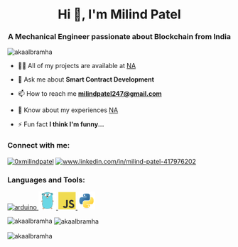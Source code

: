 <h1 align="center">Hi 👋, I'm Milind Patel</h1>
<h3 align="center">A Mechanical Engineer passionate about Blockchain from India</h3>

<p align="left"> <img src="https://komarev.com/ghpvc/?username=akaalbramha&label=Profile%20views&color=0e75b6&style=flat" alt="akaalbramha" /> </p>

- 👨‍💻 All of my projects are available at [NA](NA)

- 💬 Ask me about **Smart Contract Development**

- 📫 How to reach me **milindpatel247@gmail.com**

- 📄 Know about my experiences [NA](NA)

- ⚡ Fun fact **I think I'm funny...**

<h3 align="left">Connect with me:</h3>
<p align="left">
<a href="https://twitter.com/0xmilindpatel" target="blank"><img align="center" src="https://raw.githubusercontent.com/rahuldkjain/github-profile-readme-generator/master/src/images/icons/Social/twitter.svg" alt="0xmilindpatel" height="30" width="40" /></a>
<a href="https://linkedin.com/in/www.linkedin.com/in/milind-patel-417976202" target="blank"><img align="center" src="https://raw.githubusercontent.com/rahuldkjain/github-profile-readme-generator/master/src/images/icons/Social/linked-in-alt.svg" alt="www.linkedin.com/in/milind-patel-417976202" height="30" width="40" /></a>
</p>

<h3 align="left">Languages and Tools:</h3>
<p align="left"> <a href="https://www.arduino.cc/" target="_blank" rel="noreferrer"> <img src="https://cdn.worldvectorlogo.com/logos/arduino-1.svg" alt="arduino" width="40" height="40"/> </a> <a href="https://golang.org" target="_blank" rel="noreferrer"> <img src="https://raw.githubusercontent.com/devicons/devicon/master/icons/go/go-original.svg" alt="go" width="40" height="40"/> </a> <a href="https://developer.mozilla.org/en-US/docs/Web/JavaScript" target="_blank" rel="noreferrer"> <img src="https://raw.githubusercontent.com/devicons/devicon/master/icons/javascript/javascript-original.svg" alt="javascript" width="40" height="40"/> </a> <a href="https://www.python.org" target="_blank" rel="noreferrer"> <img src="https://raw.githubusercontent.com/devicons/devicon/master/icons/python/python-original.svg" alt="python" width="40" height="40"/> </a> </p>

<p><img align="left" src="https://github-readme-stats.vercel.app/api/top-langs?username=akaalbramha&show_icons=true&locale=en&layout=compact" alt="akaalbramha" /></p>

<p>&nbsp;<img align="center" src="https://github-readme-stats.vercel.app/api?username=akaalbramha&show_icons=true&locale=en" alt="akaalbramha" /></p>

<p><img align="center" src="https://github-readme-streak-stats.herokuapp.com/?user=akaalbramha&" alt="akaalbramha" /></p>
